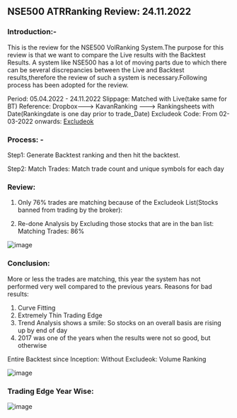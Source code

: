 
## NSE500 ATRRanking Review: 24.11.2022

### Introduction:-

This is the review for the NSE500 VolRanking System.The purpose for this review is that we want to compare the Live results with the Backtest
Results. A system like NSE500 has a lot of moving parts due to which there can be several discrepancies between the Live and Backtest results,therefore the
review of such a system is necessary.Following process has been adopted for the review.

Period: 05.04.2022 - 24.11.2022
Slippage: Matched with Live(take same for BT)
Reference: Dropbox---> KavanRanking ---> Rankingsheets with Date(Rankingdate is one day prior to trade_Date)
Excludeok Code: From 02-03-2022 onwards: [Excludeok](https://github.com/qodeinvestments/Swan-Documentation/blob/main/Systems/NSE500/nse500_excludeok_24.11.2022)

### Process: - 

Step1: Generate Backtest ranking and then hit the backtest.  

Step2: Match Trades: Match trade count and unique symbols for each day

### Review:

1. Only 76% trades are matching because of the Excludeok List(Stocks banned from trading by the broker): 

3. Re-done Analysis by Excluding those stocks that are in the ban list: Matching Trades: 86% 

![image](https://user-images.githubusercontent.com/67407393/209300085-cfe2166d-1748-4b8b-ad1f-70cbfcbd9321.png)

### Conclusion:
More or less the trades are matching, this year the system has not performed very well compared to the previous years. 
Reasons for bad results:
1. Curve Fitting
2. Extremely Thin Trading Edge
3. Trend Analysis shows a smile: So stocks on an overall basis are rising up by end of day 
4. 2017 was one of the years when the results were not so good, but otherwise 


Entire Backtest since Inception: Without Excludeok: Volume Ranking


![image](https://user-images.githubusercontent.com/67407393/209300944-ac2fb0dc-68f7-48a7-964b-15fb9ace1011.png)

### Trading Edge Year Wise:

![image](https://user-images.githubusercontent.com/67407393/209301071-2d8c3757-2dfc-4bc8-bc16-3a65a9441bcf.png)
